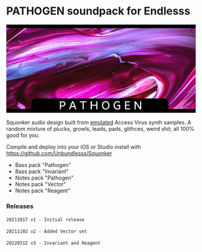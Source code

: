 # PATHOGEN soundpack for Endlesss

![Thumbnail](images/pathogen_2x.jpg)

Squonker audio design built from [emulated](https://dsp56300.wordpress.com/) Access Virus synth samples. A random mixture of plucks, growls, leads, pads, glithces, weird shit; all 100% good for you.

Compile and deploy into your iOS or Studio install with https://github.com/Unbundlesss/Squonker

 * Bass pack "Pathogen"
 * Bass pack "Invariant"
 * Notes pack "Pathogen"
 * Notes pack "Vector"
 * Notes pack "Reagent"


### Releases

`20211017 v1 - Initial release`

`20211102 v2 - Added Vector set`

`20220312 v3 - Invariant and Reagent`

